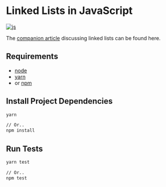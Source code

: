 # Linked Lists in JavaScript

[![js](https://github.com/claudemuller/data-structures/actions/workflows/linked-lists.js.yml/badge.svg)](https://github.com/claudemuller/data-structures/actions/workflows/linked-lists.js.yml)

The [companion article](https://dxt.rs/category/programming/general/linked-lists) discussing linked lists can be found here.

## Requirements

- [node](https://nodejs.org/en)
- [yarn](https://yarnpkg.com/)
- or [npm](https://www.npmjs.com/)

## Install Project Dependencies

```bash
yarn

// Or..
npm install
```

## Run Tests

```bash
yarn test

// Or..
npm test
```
